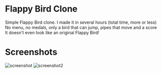 # Flappy Bird Clone
Simple Flappy Bird clone. I made it in several hours (total time, more or less)
No menu, no medals, only a bird that can jump, pipes that move and a score
It doesn't even look like an original Flappy Bird!

# Screenshots
![screenshot](https://github.com/Frostygames0/Flappy-Bird-Clone/assets/39121739/6d447fbd-cfbd-4518-8862-b7911fc16f4e)
![screenshot2](https://github.com/Frostygames0/Flappy-Bird-Clone/assets/39121739/2e2d42e6-3c1f-4957-9a27-e4dfe14eba41)
